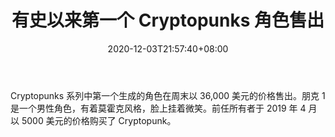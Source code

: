 ﻿---
title: "有史以来第一个 Cryptopunks 角色售出"
date: 2020-12-03T21:57:40+08:00
lastmod: 2020-12-03T16:45:40+08:00
draft: false
authors: ["Anthea"]
description: "Cryptopunks 系列中第一个生成的角色在周末以 36,000 美元的价格售出。朋克 1 是一个男性角色，有着莫霍克风格，脸上挂着微笑。前任所有者于 2019 年 4 月以 5000 美元的价格购买了 Cryptopunk。"
featuredImage: "first-ever-cryptopunks-character-sold.png"
tags: ["Virtual World","虚拟世界","Play to Earn"]
categories: ["news"]
news: ["虚拟世界"]
weight: 
lightgallery: true
pinned: false
recommend: false
recommend1: false
---

Cryptopunks 系列中第一个生成的角色在周末以 36,000 美元的价格售出。朋克 1 是一个男性角色，有着莫霍克风格，脸上挂着微笑。前任所有者于 2019 年 4 月以 5000 美元的价格购买了 Cryptopunk。

<!--more-->

